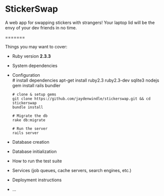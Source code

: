 # StickerSwap
A web app for swapping stickers with strangers! Your laptop lid will be the envy of your dev friends in no time.

=======

Things you may want to cover:

* Ruby version **2.3.3**

* System dependencies

* Configuration </br>
      # install dependencies
      apt-get install ruby2.3 ruby2.3-dev sqlite3 nodejs
      gem install rails bundler

      # clone & setup gems
      git clone https://github.com/jaydenwindle/stickerswap.git && cd stickerswap
      bundle install

      # Migrate the db
      rake db:migrate

      # Run the server
      rails server

* Database creation

* Database initialization

* How to run the test suite

* Services (job queues, cache servers, search engines, etc.)

* Deployment instructions

* ...
